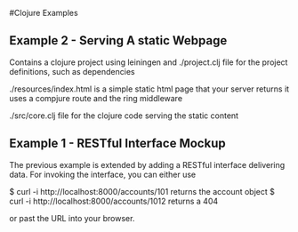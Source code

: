 #Clojure Examples

## Example 2 - Serving A static Webpage

Contains a clojure project using leiningen and
./project.clj file for the project definitions, such as dependencies


./resources/index.html is a simple static html page that your server returns
it uses a compjure route and the ring middleware

./src/core.clj file for the clojure code serving the static content



## Example 1 - RESTful Interface Mockup 

The previous example is extended by adding a RESTful interface delivering data.
For invoking the interface, you can either use

$ curl -i http://localhost:8000/accounts/101  returns the account object
$ curl -i http://localhost:8000/accounts/1012 returns a 404

or past the URL into your browser.
